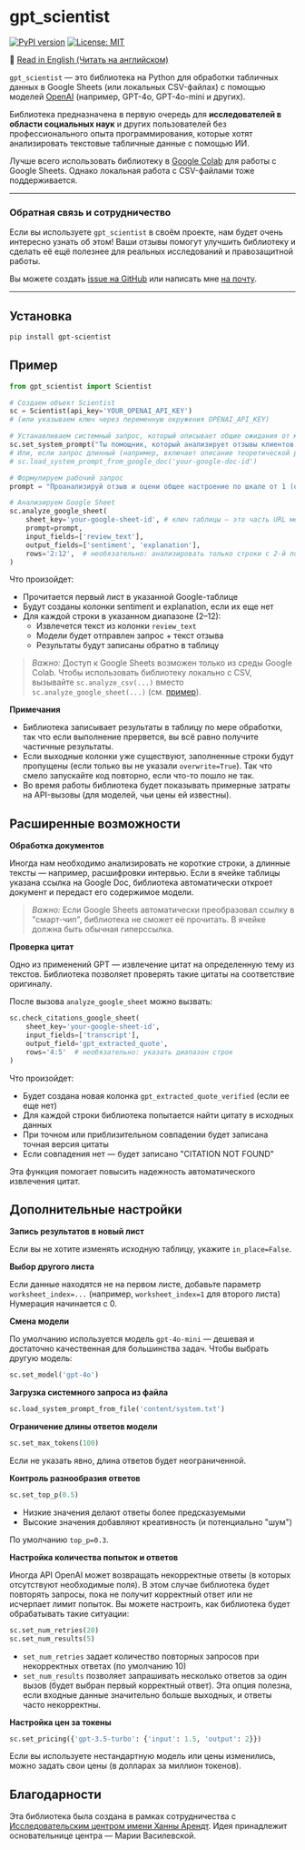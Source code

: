 # gpt_scientist

[![PyPI version](https://badge.fury.io/py/gpt-scientist.svg)](https://badge.fury.io/py/gpt-scientist)
[![License: MIT](https://img.shields.io/badge/License-MIT-yellow.svg)](https://opensource.org/licenses/MIT)

🔵 [Read in English (Читать на английском)](README.md)

`gpt_scientist` — это библиотека на Python для обработки табличных данных в Google Sheets (или локальных CSV-файлах) с помощью моделей [OpenAI](https://openai.com/) (например, GPT-4o, GPT-4o-mini и других).

Библиотека предназначена в первую очередь для **исследователей в области социальных наук** и других пользователей без профессионального опыта программирования, которые хотят анализировать текстовые табличные данные с помощью ИИ.

Лучше всего использовать библиотеку в [Google Colab](https://colab.research.google.com/) для работы с Google Sheets.
Однако локальная работа с CSV-файлами тоже поддерживается.

---

### Обратная связь и сотрудничество

Если вы используете `gpt_scientist` в своём проекте, нам будет очень интересно узнать об этом!
Ваши отзывы помогут улучшить библиотеку и сделать её ещё полезнее для реальных исследований и правозащитной работы.

Вы можете создать [issue на GitHub](https://github.com/nadia-polikarpova/gpt-scientist/issues) или написать мне [на почту](mailto:npolikarpova@ucsd.edu).

---

## Установка

```bash
pip install gpt-scientist
```

## Пример

```python
from gpt_scientist import Scientist

# Создаем объект Scientist
sc = Scientist(api_key='YOUR_OPENAI_API_KEY')
# (или указываем ключ через переменную окружения OPENAI_API_KEY)

# Устанавливаем системный запрос, который описывает общие ожидания от модели:
sc.set_system_prompt("Ты помощник, который анализирует отзывы клиентов.")
# Или, если запрос длинный (например, включает описание теоретической рамки исследования), можно загрузить его из Google Doc:
# sc.load_system_prompt_from_google_doc('your-google-doc-id')

# Формулируем рабочий запрос
prompt = "Проанализируй отзыв и оцени общее настроение по шкале от 1 (очень негативное) до 5 (очень позитивное), а также кратко объясни свою оценку."

# Анализируем Google Sheet
sc.analyze_google_sheet(
    sheet_key='your-google-sheet-id', # ключ таблицы — это часть URL между /d/ и следующим /
    prompt=prompt,
    input_fields=['review_text'],
    output_fields=['sentiment', 'explanation'],
    rows='2:12',  # необязательно: анализировать только строки с 2-й по 12-ю
)
```

Что произойдет:

- Прочитается первый лист в указанной Google-таблице
- Будут созданы колонки sentiment и explanation, если их еще нет
- Для каждой строки в указанном диапазоне (2–12):
    - Извлечется текст из колонки `review_text`
    - Модели будет отправлен запрос + текст отзыва
    - Результаты будут записаны обратно в таблицу

> *Важно:*
> Доступ к Google Sheets возможен только из среды Google Colab.
> Чтобы использовать библиотеку локально с CSV, вызывайте `sc.analyze_csv(...)` вместо `sc.analyze_google_sheet(...)` (см. [пример](https://github.com/nadia-polikarpova/gpt-scientist/blob/main/examples/review_sentiment/example.py)).

**Примечания**

- Библиотека записывает результаты в таблицу по мере обработки, так что если выполнение прервется, вы всё равно получите частичные результаты.
- Если выходные колонки уже существуют, заполненные строки будут пропущены (если только вы не указали `overwrite=True`). Так что смело запускайте код повторно, если что-то пошло не так.
- Во время работы библиотека будет показывать примерные затраты на API-вызовы (для моделей, чьи цены ей известны).

## Расширенные возможности

**Обработка документов**

Иногда нам необходимо анализировать не короткие строки, а длинные тексты — например, расшифровки интервью.
Если в ячейке таблицы указана ссылка на Google Doc, библиотека автоматически откроет документ и передаст его содержимое модели.

> *Важно:*
> Если Google Sheets автоматически преобразовал ссылку в "смарт-чип", библиотека не сможет её прочитать.
> В ячейке должна быть обычная гиперссылка.

**Проверка цитат**

Одно из применений GPT — извлечение цитат на определенную тему из текстов.
Библиотека позволяет проверять такие цитаты на соответствие оригиналу.

После вызова `analyze_google_sheet` можно вызвать:

```python
sc.check_citations_google_sheet(
    sheet_key='your-google-sheet-id',
    input_fields=['transcript'],
    output_field='gpt_extracted_quote',
    rows='4:5'  # необязательно: указать диапазон строк
)
```

Что произойдет:

- Будет создана новая колонка `gpt_extracted_quote_verified` (если ее еще нет)
- Для каждой строки библиотека попытается найти цитату в исходных данных
- При точном или приблизительном совпадении будет записана точная версия цитаты
- Если совпадения нет — будет записано "CITATION NOT FOUND"

Эта функция помогает повысить надежность автоматического извлечения цитат.

## Дополнительные настройки

**Запись результатов в новый лист**

Если вы не хотите изменять исходную таблицу, укажите `in_place=False`.

**Выбор другого листа**

Если данные находятся не на первом листе, добавьте параметр `worksheet_index=...` (например, `worksheet_index=1` для второго листа)
Нумерация начинается с 0.

**Смена модели**

По умолчанию используется модель `gpt-4o-mini` — дешевая и достаточно качественная для большинства задач.
Чтобы выбрать другую модель:

```python
sc.set_model('gpt-4o')
```

**Загрузка системного запроса из файла**

```python
sc.load_system_prompt_from_file('content/system.txt')
```

**Ограничение длины ответов модели**

```python
sc.set_max_tokens(100)
```

Если не указать явно, длина ответов будет неограниченной.

**Контроль разнообразия ответов**

```python
sc.set_top_p(0.5)
```

- Низкие значения делают ответы более предсказуемыми
- Высокие значения добавляют креативность (и потенциально "шум")

По умолчанию `top_p=0.3`.

**Настройка количества попыток и ответов**

Иногда API OpenAI может возвращать некорректные ответы (в которых отсутствуют необходимые поля).
В этом случае библиотека будет повторять запросы, пока не получит корректный ответ или не исчерпает лимит попыток.
Вы можете настроить, как библиотека будет обрабатывать такие ситуации:

```python
sc.set_num_retries(20)
sc.set_num_results(5)
```

- `set_num_retries` задает количество повторных запросов при некорректных ответах (по умолчанию 10)
- `set_num_results` позволяет запрашивать несколько ответов за один вызов (будет выбран первый корректный ответ). Эта опция полезна, если входные данные значительно больше выходных, и ответы часто некорректны.

**Настройка цен за токены**

```python
sc.set_pricing({'gpt-3.5-turbo': {'input': 1.5, 'output': 2}})
```

Если вы используете нестандартную модель или цены изменились, можно задать свои цены (в долларах за миллион токенов).

## Благодарности

Эта библиотека была создана в рамках сотрудничества с [Исследовательским центром имени Ханны Арендт](https://www.tharesearch.center/).
Идея принадлежит основательнице центра — Марии Василевской.
